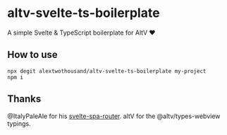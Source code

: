 # altv-svelte-ts-boilerplate

A simple Svelte & TypeScript boilerplate for AltV :heart:

## How to use

```
npx degit alextwothousand/altv-svelte-ts-boilerplate my-project
npm i
```

## Thanks

@ItalyPaleAle for his [svelte-spa-router](https://github.com/italypaleale/svelte-spa-router).
altV for the @altv/types-webview typings.
